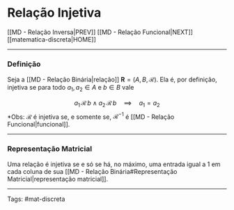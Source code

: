 # Relação Injetiva

[[MD - Relação Inversa|PREV]]	[[MD - Relação Funcional|NEXT]]	[[matematica-discreta|HOME]]

---

### Definição

Seja a [[MD - Relação Binária|relação]] $\mathbf{R} = (A,B,\mathcal{R})$. Ela é, por definição, injetiva se para todo $a_1,a_{2}\in A$ e $b \in B$ vale

$$ a_{1}\,\mathcal{R}\,b\;\wedge\;a_{2}\,\mathcal{R}\,b \quad\implies \quad a_{1} = a_2 $$
*Obs: $\mathcal{R}$ é injetiva se, e somente se, $\mathcal{R}^{-1}$ é [[MD - Relação Funcional|funcional]].

---

### Representação Matricial

Uma relação é injetiva se e só se há, no máximo, uma entrada igual a $1$ em cada coluna de sua [[MD - Relação Binária#Representação Matricial|representação matricial]].

---

Tags: #mat-discreta 